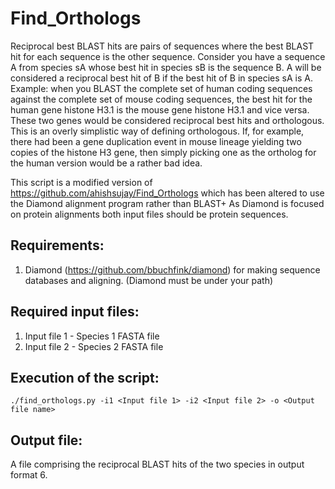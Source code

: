 # Find_Orthologs
Reciprocal best BLAST hits are pairs of sequences where the best BLAST hit for each sequence is the other sequence.
Consider you have a sequence A from species sA whose best hit in species sB is the sequence B. A will be considered a reciprocal best hit of B if the best hit of B in species sA is A. <br/>
Example: when you BLAST the complete set of human coding sequences against the complete set of mouse coding sequences, the best hit for the human gene histone H3.1 is the mouse gene histone H3.1 and vice versa. These two genes would be considered reciprocal best hits and orthologous. This is an overly simplistic way of defining orthologous. If, for example, there had been a gene duplication event in mouse lineage yielding two copies of the histone H3 gene, then simply picking one as the ortholog for the human version would be a rather bad idea.

This script is a modified version of https://github.com/ahishsujay/Find_Orthologs which has been altered to use the Diamond alignment program rather than BLAST+ As Diamond is focused on protein alignments both input files should be protein sequences.

## Requirements:
1. Diamond (https://github.com/bbuchfink/diamond) for making sequence databases and aligning. (Diamond must be under your path)

## Required input files:
1. Input file 1 - Species 1 FASTA file
2. Input file 2 - Species 2 FASTA file

## Execution of the script:
`./find_orthologs.py -i1 <Input file 1> -i2 <Input file 2> -o <Output file name>`

## Output file:
A file comprising the reciprocal BLAST hits of the two species in output format 6. 
